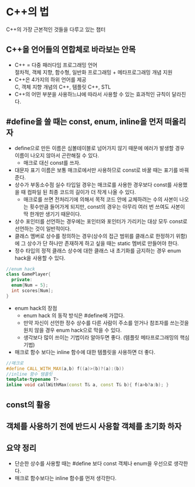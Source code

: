# C++의 법
C++의 가장 근본적인 것들을 다루고 있는 챕터

## C++을 언어들의 연합체로 바라보는 안목
- C++ = 다중 패러다임 프로그래밍 언어  
절차적, 객체 지향, 함수형, 일반화 프로그래밍 + 메타프로그래밍 개념 지원
- C++은 4가지의 하위 언어를 제공  
C, 객체 지향 개념의 C++, 템플릿 C++, STL
- C++의 어떤 부분을 사용하느냐에 따라서 사용할 수 있는 효과적인 규칙이 달라진다.  

## #define을 쓸 때는 const, enum, inline을 먼저 떠올리자
- define으로 만든 이름은 심볼테이블로 넘어가지 않기 때문에 에러가 발생할 경우 이름이 나오지 않아서 곤란해질 수 있다.
    - 매크로 대신 const를 쓰자.
- 대문자 표기 이름은 보통 매크로에서만 사용하므로 const로 바꿀 때는 표기를 바꿔준다.
- 상수가 부동소수점 실수 타입일 경우는 매크로를 사용한 경우보다 const를 사용했을 때 컴파일 된 최종 코드의 길이가 더 작게 나올 수 있다.
    - 매크로를 쓰면 전처리기에 의해서 목적 코드 안에 교체하려는 수의 사본이 나오는 횟수만큼 들어가게 되지만, const의 경우는 아무리 여러 번 쓰여도 사본이 딱 한개만 생기기 때문이다.  
- 상수 포인터를 선언하는 경우에는 포인터와 포인터가 가리키는 대상 모두 const로 선언하는 것이 일반적이다.  
- 클래스 멤버로 상수를 정의하는 경우(상수의 접근 범위를 클래스로 한정하기 위함)에 그 상수가 단 하나만 존재하게 하고 싶을 때는 static 멤버로 만들어야 한다.  
- 정수 타입의 정적 클래스 상수에 대한 클래스 내 초기화를 금지하는 경우 enum hack을 사용할 수 있다.
```C++
//enum hack
class GamePlayer{
  private:
  enum{Num = 5};
  int scores[Num];
}
```
- enum hack의 장점
    - enum hack 의 동작 방식은 #define에 가깝다.
    - 만약 자신이 선언한 정수 상수를 다른 사람이 주소를 얻거나 참조자를 쓰는것을 원치 않을 경우 enum hack으로 막을 수 있다.  
    - 생각보다 많이 쓰이는 기법이라 알아두면 좋다. (템플릿 메타프로그래밍의 핵심 기법)
- 매크로 함수 보다는 inline 함수에 대한 템플릿을 사용하면 더 좋다.
```C++ 
//매크로
#define CALL_WITH_MAX(a,b) f((a)>(b)?(a):(b))
//inline 함수 템플릿
template<typename T>
inline void callWithMax(const T& a, const T& b){ f(a>b?a:b); }
```   

## const의 활용  


## 객체를 사용하기 전에 반드시 사용할 객체를 초기화 하자  



## 요약 정리  
- 단순한 상수를 사용할 때는 #define 보다 const 객체나 enum을 우선으로 생각한다.
- 매크로 함수보다는 inline 함수를 먼저 생각한다.